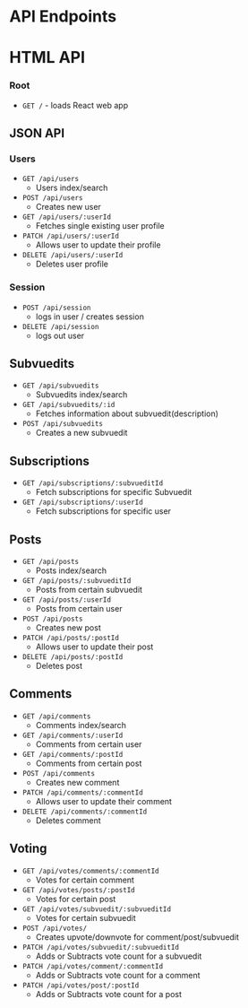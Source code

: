 # API Endpoints

# HTML API

### Root

* `GET /` - loads React web app

## JSON API

### Users

* `GET /api/users`
    * Users index/search
* `POST /api/users`
    * Creates new user
* `GET /api/users/:userId`
    * Fetches single existing user profile
* `PATCH /api/users/:userId`
    * Allows user to update their profile
* `DELETE /api/users/:userId`
    * Deletes user profile

### Session

* `POST /api/session` 
    * logs in user / creates session
* `DELETE /api/session` 
    * logs out user

## Subvuedits

* `GET /api/subvuedits`
    * Subvuedits index/search
* `GET /api/subvuedits/:id`
    * Fetches information about subvuedit(description)
* `POST /api/subvuedits`
    * Creates a new subvuedit

## Subscriptions

* `GET /api/subscriptions/:subvueditId`
    * Fetch subscriptions for specific Subvuedit
* `GET /api/subscriptions/:userId`
    * Fetch subscriptions for specific user

## Posts 

* `GET /api/posts`
    * Posts index/search
* `GET /api/posts/:subvueditId`
    * Posts from certain subvuedit
* `GET /api/posts/:userId`
    * Posts from certain user
* `POST /api/posts`
    * Creates new post
* `PATCH /api/posts/:postId`
    * Allows user to update their post
* `DELETE /api/posts/:postId`
    * Deletes post

## Comments

* `GET /api/comments`
    * Comments index/search
* `GET /api/comments/:userId`
    * Comments from certain user
* `GET /api/comments/:postId`
    * Comments from certain post
* `POST /api/comments`
    * Creates new comment
* `PATCH /api/comments/:commentId`
    * Allows user to update their comment
* `DELETE /api/comments/:commentId`
    * Deletes comment

## Voting

* `GET /api/votes/comments/:commentId`
    * Votes for certain comment
* `GET /api/votes/posts/:postId`
    * Votes for certain post
* `GET /api/votes/subvuedit/:subvueditId`
    * Votes for certain subvuedit
* `POST /api/votes/`
    * Creates upvote/downvote for comment/post/subvuedit
* `PATCH /api/votes/subvuedit/:subvueditId`
    * Adds or Subtracts vote count for a subvuedit
* `PATCH /api/votes/comment/:commentId`
    * Adds or Subtracts vote count for a comment
* `PATCH /api/votes/post/:postId`
    * Adds or Subtracts vote count for a post